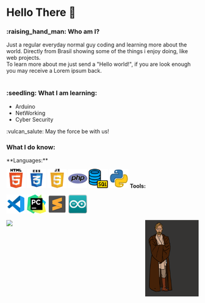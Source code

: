 <h1>Hello There 👋</h1>

<h3>:raising_hand_man: Who am I?</h3>
Just a regular everyday normal guy coding and learning more about the world. 
Directly from Brasil showing some of the things i enjoy doing, like web projects. 
<br />
To learn more about me just send a "Hello world!", if you are look enough you may receive a Lorem ipsum back.
<br />
<br />

<h3>:seedling: What I am learning:</h3>

- Arduino
- NetWorking
- Cyber Security

<p>:vulcan_salute: May the force be with us!</p>

<h3>What I do know:</h3>

<a aling="left">
**Languages:**  

<code><img height="50" src="https://github.com/felipeghizo/icones/blob/main/html5-icon-1.png"></code>
<code><img height="50" src="https://github.com/felipeghizo/icones/blob/main/css3-icon.png"></code>
<code><img height="50" src="https://github.com/felipeghizo/icones/blob/main/js-icon.png"></code>
<code><img height="50" src="https://github.com/felipeghizo/icones/blob/main/php-icon.png"></code>
<code><img height="50" src="https://github.com/felipeghizo/icones/blob/main/sql-icon.png"></code>
<code><img height="50" src="https://github.com/felipeghizo/icones/blob/main/python-icon.png"></code>
</a>
<a aling="right">
**Tools:**

  <code><img height="50" src="https://github.com/felipeghizo/icones/blob/main/vscode-icon.png"></code>
  <code><img height="50" src="https://github.com/felipeghizo/icones/blob/main/pycharm-icon.png"></code>
  <code><img height="50" src="https://github.com/felipeghizo/icones/blob/main/sublime-icon.png"></code>
  <code><img height="50" src="https://github.com/felipeghizo/icones/blob/main/arduino-icon.png"></code>
</a>


<img align="right" alt="GIF" src="https://github.com/felipeghizo/icones/blob/main/obi-wan.gif?raw=true" width="140" height="200" />
<a href="https://github-readme-stats.vercel.app/api?username=felipeghizo&show_icons=true&theme=merko">
  <img align="left" src="https://github-readme-stats.vercel.app/api?username=felipeghizo&show_icons=true&theme=merko" />
</a>
